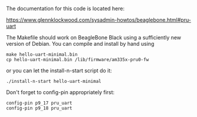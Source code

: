 The documentation for this code is located here:

<https://www.glennklockwood.com/sysadmin-howtos/beaglebone.html#pru-uart>

The Makefile should work on BeagleBone Black using a sufficiently new version
of Debian.  You can compile and install by hand using

    make hello-uart-minimal.bin
    cp hello-uart-minimal.bin /lib/firmware/am335x-pru0-fw

or you can let the install-n-start script do it:

    ./install-n-start hello-uart-minimal

Don't forget to config-pin appropriately first:

    config-pin p9_17 pru_uart
    config-pin p9_18 pru_uart
